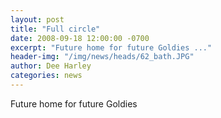 ```yaml
---
layout: post
title: "Full circle"
date: 2008-09-18 12:00:00 -0700
excerpt: "Future home for future Goldies ..."
header-img: "/img/news/heads/62_bath.JPG"
author: Dee Harley
categories: news
---
```

Future home for future Goldies


